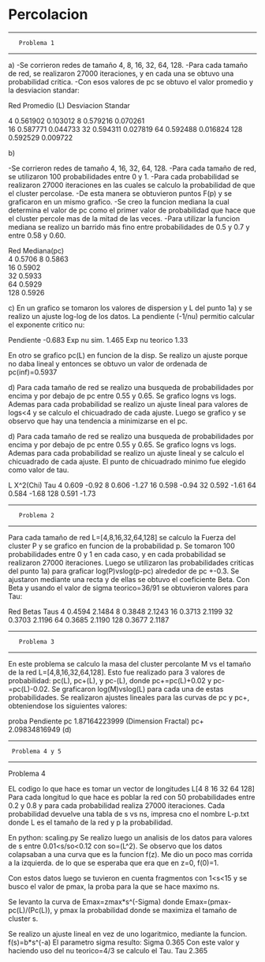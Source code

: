 # Percolacion
---------------------------
       Problema 1
---------------------------
a)
-Se corrieron redes de tamaño 4, 8, 16, 32, 64, 128.
-Para cada tamaño de red, se realizaron 27000 iteraciones, y en cada una se obtuvo una probabilidad critica.
-Con esos valores de pc se obtuvo el valor promedio y la desviacion standar:


Red       Promedio <pc>(L)       Desviacion Standar

4          0.561902               0.103012 
8          0.579216               0.070261      
16         0.587771               0.044733
32         0.594311               0.027819
64         0.592488               0.016824
128        0.592529               0.009722


b)

-Se corrieron redes de tamaño 4, 16, 32, 64, 128.
-Para cada tamaño de red, se utilizaron 100 probabilidades entre 0 y 1.
-Para cada probabilidad se realizaron 27000 iteraciones en las cuales se calculo la probabilidad de que el cluster percolase.
-De esta manera se obtuvieron puntos F(p) y se graficaron en un mismo grafico.
-Se creo la funcion mediana la cual determina el valor de pc como el primer valor de probabilidad que hace que el cluster percole mas de la mitad de las veces. 
-Para utilizar la funcion mediana se realizo un barrido más fino entre probabilidades de 0.5 y 0.7 y entre 0.58 y 0.60.

Red       Mediana(pc)     
4          0.5706 
8          0.5863                   
16         0.5902              
32         0.5933             
64         0.5929              
128        0.5926                  

c) En un grafico se tomaron los valores de dispersion y L del punto 1a) y se 
realizo un ajuste log-log de los datos. La pendiente (-1/nu) permitio
calcular el exponente critico nu:

Pendiente
-0.683
Exp nu sim.
1.465
Exp nu teorico
1.33

   En otro se grafico pc(L) en funcion de la disp. Se realizo un ajuste
porque no daba lineal y entonces se obtuvo un valor de ordenada de 
pc(inf)=0.5937


d) Para cada tamaño de red se realizo una busqueda de probabilidades
por encima y por debajo de pc entre 0.55 y 0.65. Se grafico logns vs logs. 
Ademas para cada probabilidad se realizo un ajuste lineal
para valores de logs<4 y se calculo el chicuadrado de cada ajuste. Luego
se grafico y se observo que hay una tendencia a minimizarse en el pc.

d) Para cada tamaño de red se realizo una busqueda de probabilidades
por encima y por debajo de pc entre 0.55 y 0.65. Se grafico logns vs logs. 
Ademas para cada probabilidad se realizo un ajuste lineal
y se calculo el chicuadrado de cada ajuste. El punto de chicuadrado
minimo fue elegido como valor de tau.

L      X^2(Chi)     Tau
4       0.609      -0.92 
8       0.606      -1.27 
16      0.598      -0.94
32      0.592      -1.61 
64      0.584      -1.68
128     0.591      -1.73

---------------------------
       Problema 2
---------------------------

Para cada tamaño de red L=[4,8,16,32,64,128] se calculo 
la Fuerza del cluster P y se grafico en funcion de la probabilidad p.
Se tomaron 100 probabilidades entre 0 y 1 en cada caso, y en cada probabilidad
se realizaron 27000 iteraciones.
Luego se utilizaron las probabilidades criticas del punto 1a) para
graficar log(P)vslog(p-pc) alrededor de pc +-0.3. 
Se ajustaron mediante una recta y de ellas se obtuvo el coeficiente Beta.
Con Beta y usando el valor de sigma teorico=36/91 se obtuvieron valores
para Tau:

Red	Betas	Taus
4	0.4594	2.1484
8	0.3848	2.1243
16	0.3713	2.1199
32	0.3703	2.1196
64	0.3685	2.1190
128	0.3677	2.1187

---------------------------
       Problema 3
---------------------------

En este problema se calculo la masa del cluster percolante M vs el tamaño
de la red L=[4,8,16,32,64,128]. Esto fue realizado para 3 valores de probabilidad:
pc(L), pc+(L), y pc-(L), donde pc+=pc(L)+0.02 y pc-=pc(L)-0.02.
Se graficaron log(M)vslog(L) para cada una de estas probabilidades.
Se realizaron ajustes lineales para las curvas de pc y pc+, obteniendose los siguientes valores:

proba	Pendiente
pc	1.87164223999 (Dimension Fractal)
pc+	2.09834816949 (d)

----------------------------
     Problema 4 y 5
----------------------------

Problema 4

EL codigo lo que hace es tomar un vector de longitudes L[4 8 16 32 64 128]
Para cada longitud lo que hace es poblar la red con 50 probabilidades entre 
0.2 y 0.8 y para cada probabilidad realiza 27000 iteraciones. Cada probabilidad
devuelve una tabla de s vs ns, impresa cno el nombre L-p.txt donde
L es el tamaño de la red y p la probabilidad.

En python: scaling.py
Se realizo luego un analisis de los datos para valores de s entre 
 0.01<s/so<0.12 con so=(L^2). Se observo que los datos colapsaban
a una curva que es la funcion f(z). Me dio un poco mas corrida a la izquierda.
de lo que se esperaba que era que en z=0, f(0)=1.

Con estos datos luego se tuvieron en cuenta fragmentos con 1<s<15 y se busco
el valor de pmax, la proba para la que se hace maximo ns.
 
Se levanto la curva de Emax=zmax*s^(-Sigma) donde Emax=(pmax-pc(L)/(Pc(L)), 
y pmax la probabilidad donde se maximiza el tamaño de cluster s.

Se realizo un ajuste lineal en vez de uno logaritmico, mediante la funcion.
f(s)=b*s^(-a)
El parametro sigma resulto:
Sigma
0.365
Con este valor y haciendo uso del nu teorico=4/3 se calculo el Tau.
Tau
2.365